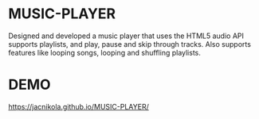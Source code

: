 # MUSIC-PLAYER

Designed and developed a music player that uses the HTML5 audio API supports playlists, and play, pause and skip through tracks.
Also supports features like looping songs, looping and shuffling playlists. 

# DEMO

https://jacnikola.github.io/MUSIC-PLAYER/
